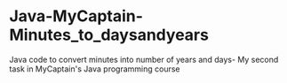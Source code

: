 # Java-MyCaptain-Minutes_to_daysandyears
Java code to convert minutes into number of years and days-
 My second task in MyCaptain's Java programming course
